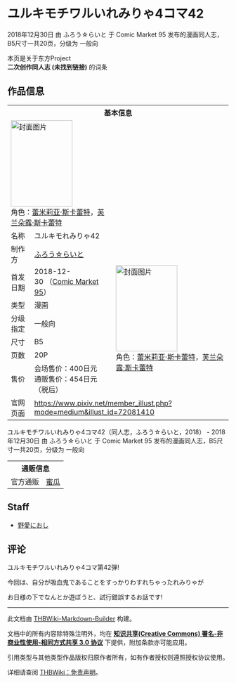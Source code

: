 # ユルキモチワルいれみりゃ4コマ42

<!-- source html: G:\repos\THBWiki-Markdown-Builder\THBWikiMarkdown\Temp\main\6\64\ns0%3A%E3%83%A6%E3%83%AB%E3%82%AD%E3%83%A2%E3%83%81%E3%83%AF%E3%83%AB%E3%81%84%E3%82%8C%E3%81%BF%E3%82%8A%E3%82%834%E3%82%B3%E3%83%9E42.html -->

2018年12月30日 由 ふろう☆らいと 于 Comic Market 95 发布的漫画同人志，B5尺寸一共20页，分级为 一般向

本页是关于东方Project  
 **二次创作同人志 (未找到链接)** 的词条

## 作品信息

<table><tbody><tr><th colspan="3">基本信息</th></tr><tr><td class="cover-artwork-mobile" colspan="2"><a href="./文件-ユルキモチワルいれみりゃ4コマ42封面.jpg.md" class="image" title="封面图片"><img alt="封面图片" src="https://upload.thwiki.cc/thumb/a/ad/%E3%83%A6%E3%83%AB%E3%82%AD%E3%83%A2%E3%83%81%E3%83%AF%E3%83%AB%E3%81%84%E3%82%8C%E3%81%BF%E3%82%8A%E3%82%834%E3%82%B3%E3%83%9E42%E5%B0%81%E9%9D%A2.jpg/140px-%E3%83%A6%E3%83%AB%E3%82%AD%E3%83%A2%E3%83%81%E3%83%AF%E3%83%AB%E3%81%84%E3%82%8C%E3%81%BF%E3%82%8A%E3%82%834%E3%82%B3%E3%83%9E42%E5%B0%81%E9%9D%A2.jpg" decoding="async" loading="lazy" width="140" height="196" srcset="https://upload.thwiki.cc/thumb/a/ad/%E3%83%A6%E3%83%AB%E3%82%AD%E3%83%A2%E3%83%81%E3%83%AF%E3%83%AB%E3%81%84%E3%82%8C%E3%81%BF%E3%82%8A%E3%82%834%E3%82%B3%E3%83%9E42%E5%B0%81%E9%9D%A2.jpg/210px-%E3%83%A6%E3%83%AB%E3%82%AD%E3%83%A2%E3%83%81%E3%83%AF%E3%83%AB%E3%81%84%E3%82%8C%E3%81%BF%E3%82%8A%E3%82%834%E3%82%B3%E3%83%9E42%E5%B0%81%E9%9D%A2.jpg 1.5x, https://upload.thwiki.cc/thumb/a/ad/%E3%83%A6%E3%83%AB%E3%82%AD%E3%83%A2%E3%83%81%E3%83%AF%E3%83%AB%E3%81%84%E3%82%8C%E3%81%BF%E3%82%8A%E3%82%834%E3%82%B3%E3%83%9E42%E5%B0%81%E9%9D%A2.jpg/280px-%E3%83%A6%E3%83%AB%E3%82%AD%E3%83%A2%E3%83%81%E3%83%AF%E3%83%AB%E3%81%84%E3%82%8C%E3%81%BF%E3%82%8A%E3%82%834%E3%82%B3%E3%83%9E42%E5%B0%81%E9%9D%A2.jpg 2x" data-file-width="1073" data-file-height="1500"></a><div class="cover-char">角色：<a href="./蕾米莉亚·斯卡蕾特.md" title="蕾米莉亚·斯卡蕾特">蕾米莉亚·斯卡蕾特</a>，<a href="./芙兰朵露·斯卡蕾特.md" title="芙兰朵露·斯卡蕾特">芙兰朵露·斯卡蕾特</a></div></td>
</tr><tr><td class="label">名称</td><td colspan="2"> ユルキモれみりゃ42 </td></tr><tr><td class="label">制作方</td><td><a href="./ふろう☆らいと.md" title="ふろう☆らいと">ふろう☆らいと</a></td><td class="cover-artwork" rowspan="7" style="min-width:196px;"><a href="./文件-ユルキモチワルいれみりゃ4コマ42封面.jpg.md" class="image" title="封面图片"><img alt="封面图片" src="https://upload.thwiki.cc/thumb/a/ad/%E3%83%A6%E3%83%AB%E3%82%AD%E3%83%A2%E3%83%81%E3%83%AF%E3%83%AB%E3%81%84%E3%82%8C%E3%81%BF%E3%82%8A%E3%82%834%E3%82%B3%E3%83%9E42%E5%B0%81%E9%9D%A2.jpg/140px-%E3%83%A6%E3%83%AB%E3%82%AD%E3%83%A2%E3%83%81%E3%83%AF%E3%83%AB%E3%81%84%E3%82%8C%E3%81%BF%E3%82%8A%E3%82%834%E3%82%B3%E3%83%9E42%E5%B0%81%E9%9D%A2.jpg" decoding="async" loading="lazy" width="140" height="196" srcset="https://upload.thwiki.cc/thumb/a/ad/%E3%83%A6%E3%83%AB%E3%82%AD%E3%83%A2%E3%83%81%E3%83%AF%E3%83%AB%E3%81%84%E3%82%8C%E3%81%BF%E3%82%8A%E3%82%834%E3%82%B3%E3%83%9E42%E5%B0%81%E9%9D%A2.jpg/210px-%E3%83%A6%E3%83%AB%E3%82%AD%E3%83%A2%E3%83%81%E3%83%AF%E3%83%AB%E3%81%84%E3%82%8C%E3%81%BF%E3%82%8A%E3%82%834%E3%82%B3%E3%83%9E42%E5%B0%81%E9%9D%A2.jpg 1.5x, https://upload.thwiki.cc/thumb/a/ad/%E3%83%A6%E3%83%AB%E3%82%AD%E3%83%A2%E3%83%81%E3%83%AF%E3%83%AB%E3%81%84%E3%82%8C%E3%81%BF%E3%82%8A%E3%82%834%E3%82%B3%E3%83%9E42%E5%B0%81%E9%9D%A2.jpg/280px-%E3%83%A6%E3%83%AB%E3%82%AD%E3%83%A2%E3%83%81%E3%83%AF%E3%83%AB%E3%81%84%E3%82%8C%E3%81%BF%E3%82%8A%E3%82%834%E3%82%B3%E3%83%9E42%E5%B0%81%E9%9D%A2.jpg 2x" data-file-width="1073" data-file-height="1500"></a><div class="cover-char">角色：<a href="./蕾米莉亚·斯卡蕾特.md" title="蕾米莉亚·斯卡蕾特">蕾米莉亚·斯卡蕾特</a>，<a href="./芙兰朵露·斯卡蕾特.md" title="芙兰朵露·斯卡蕾特">芙兰朵露·斯卡蕾特</a></div></td>
</tr><tr><td class="label">首发日期</td><td>2018-12-30&#160;（<a href="/展会作品列表?e=Comic+Market%2395">Comic Market 95</a>）</td></tr><tr><td class="label">类型</td><td>漫画</td></tr><tr><td class="label">分级指定</td><td>一般向</td></tr><tr><td class="label">尺寸</td><td>B5</td></tr><tr><td class="label">页数</td><td>20P</td></tr><tr><td class="label">售价</td><td>会场售价：400日元<br>通贩售价：454日元（税后）</td></tr>
<tr><td class="label">官网页面</td><td colspan="2"><a rel="nofollow" class="external free" href="https://www.pixiv.net/member_illust.php?mode=medium&amp;illust_id=72081410">https://www.pixiv.net/member_illust.php?mode=medium&amp;illust_id=72081410</a></td></tr></tbody></table>

ユルキモチワルいれみりゃ4コマ42（同人志，ふろう☆らいと，2018） - 2018年12月30日 由 ふろう☆らいと 于 Comic Market 95 发布的漫画同人志，B5尺寸一共20页，分级为 一般向

<table><tbody><tr><th colspan="3">通贩信息</th></tr><tr><td class="label">官方通贩</td><td colspan="2"><a rel="nofollow" class="external text" href="https://www.melonbooks.co.jp/detail/detail.php?product_id=451077">蜜瓜</a></td></tr></tbody></table>



## Staff
- [野愛におし](./野愛におし.md)


## 评论

  
ユルキモチワルいれみりゃ4コマ第42弾!  

今回は、自分が吸血鬼であることをすっかりわすれちゃったれみりゃが  

お日様の下でなんとか遊ぼうと、試行錯誤するお話です!
  


  
  

  





---

此文档由 [THBWiki-Markdown-Builder](https://github.com/Delsin-Yu/THBWiki-Markdown-Builder) 构建。

文档中的所有内容除特殊注明外，均在 [**知识共享(Creative Commons) 署名-非商业性使用-相同方式共享 3.0 协议**](https://creativecommons.org/licenses/by-sa/3.0/deed.zh-hans) 下提供，附加条款亦可能应用。

引用类型与其他类型作品版权归原作者所有，如有作者授权则遵照授权协议使用。

详细请查阅 [THBWiki：免责声明](https://thbwiki.cc/THBWiki:%E5%85%8D%E8%B4%A3%E5%A3%B0%E6%98%8E)。

